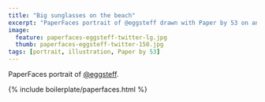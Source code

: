 ```yaml
---
title: "Big sunglasses on the beach"
excerpt: "PaperFaces portrait of @eggsteff drawn with Paper by 53 on an iPad."
image: 
  feature: paperfaces-eggsteff-twitter-lg.jpg
  thumb: paperfaces-eggsteff-twitter-150.jpg
tags: [portrait, illustration, Paper by 53]
---
```


PaperFaces portrait of [@eggsteff](http://twitter.com/eggsteff).

{% include boilerplate/paperfaces.html %}